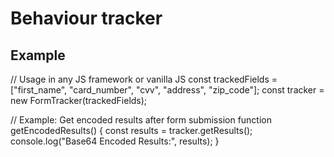 # Behaviour tracker

## Example

  // Usage in any JS framework or vanilla JS
  const trackedFields = ["first_name", "card_number", "cvv", "address", "zip_code"];
  const tracker = new FormTracker(trackedFields);
  
  // Example: Get encoded results after form submission
  function getEncodedResults() {
      const results = tracker.getResults();
      console.log("Base64 Encoded Results:", results);
  }
